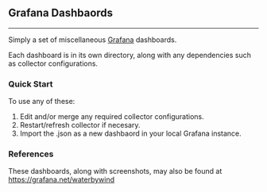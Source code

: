 ## Grafana Dashbaords
--------------------

Simply a set of miscellaneous [Grafana](http://grafana.org) dashboards.

Each dashboard is in its own directory, along with any dependencies such 
as collector configurations.

### Quick Start
To use any of these:
1. Edit and/or merge any required collector configurations.
2. Restart/refresh collector if necesary.
3. Import the .json as a new dashbaord in your local Grafana instance.

### References
These dashboards, along with screenshots, may also be found at https://grafana.net/waterbywind


